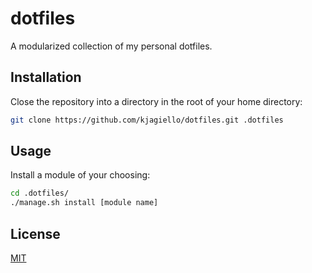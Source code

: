 # dotfiles

A modularized collection of my personal dotfiles.

## Installation

Close the repository into a directory in the root of your home directory:

```bash
git clone https://github.com/kjagiello/dotfiles.git .dotfiles
```

## Usage

Install a module of your choosing:

```bash
cd .dotfiles/
./manage.sh install [module name]
```

## License
[MIT](https://choosealicense.com/licenses/mit/)
